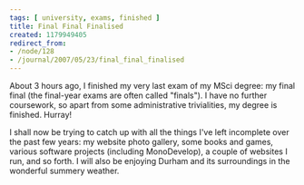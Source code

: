 ```yaml
---
tags: [ university, exams, finished ]
title: Final Final Finalised
created: 1179949405
redirect_from:
- /node/128
- /journal/2007/05/23/final_final_finalised
---
```

About 3 hours ago, I finished my very last exam of my MSci degree: my final
final (the final-year exams are often called "finals"). I have no further
coursework, so apart from some administrative trivialities, my degree is
finished. Hurray!

I shall now be trying to catch up with all the things I've left incomplete over
the past few years: my website photo gallery, some books and games, various
software projects (including MonoDevelop), a couple of websites I run, and so
forth. I will also be enjoying Durham and its surroundings in the wonderful
summery weather.
